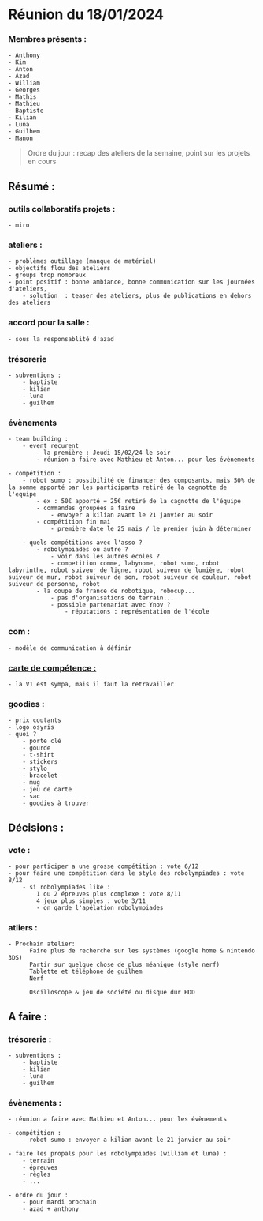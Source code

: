 # Réunion du 18/01/2024

### Membres présents : 

    - Anthony
    - Kim
    - Anton
    - Azad
    - William
    - Georges
    - Mathis
    - Mathieu
    - Baptiste
    - Kilian
    - Luna
    - Guilhem
    - Manon

> Ordre du jour : recap des ateliers de la semaine, point sur les projets en cours

## Résumé : 

### outils collaboratifs projets :
    - miro 


### ateliers :
    - problèmes outillage (manque de matériel)
    - objectifs flou des ateliers
    - groups trop nombreux
    - point positif : bonne ambiance, bonne communication sur les journées d'ateliers, 
        - solution  : teaser des ateliers, plus de publications en dehors des ateliers
    
### accord pour la salle :
    - sous la responsablité d'azad

### trésorerie
    - subventions :
        - baptiste
        - kilian
        - luna
        - guilhem

### évènements 
    - team building :
        - event recurent
            - la première : Jeudi 15/02/24 le soir 
            - réunion a faire avec Mathieu et Anton... pour les évènements 

    - compétition :
        - robot sumo : possibilité de financer des composants, mais 50% de la somme apporté par les participants retiré de la cagnotte de l'equipe
            - ex : 50€ apporté = 25€ retiré de la cagnotte de l'équipe 
            - commandes groupées a faire
                - envoyer a kilian avant le 21 janvier au soir 
            - compétition fin mai 
                - première date le 25 mais / le premier juin à déterminer

        - quels compétitions avec l'asso ?
            - robolympiades ou autre ?
                - voir dans les autres ecoles ?
                - competition comme, labynome, robot sumo, robot labyrinthe, robot suiveur de ligne, robot suiveur de lumière, robot suiveur de mur, robot suiveur de son, robot suiveur de couleur, robot suiveur de personne, robot
            - la coupe de france de robotique, robocup...
                - pas d'organisations de terrain...
                - possible partenariat avec Ynov ?
                    - réputations : représentation de l'école  

### com :
    - modèle de communication à définir

### [carte de compétence :](Images/imageMemberID.png) 
    - la V1 est sympa, mais il faut la retravailler

### goodies :
    - prix coutants 
    - logo osyris
    - quoi ?
        - porte clé
        - gourde
        - t-shirt
        - stickers
        - stylo
        - bracelet
        - mug
        - jeu de carte
        - sac
        - goodies à trouver

## Décisions : 

### vote :
    - pour participer a une grosse compétition : vote 6/12
    - pour faire une compétition dans le style des robolympiades : vote 8/12 
        - si robolympiades like :
            1 ou 2 épreuves plus complexe : vote 8/11
            4 jeux plus simples : vote 3/11
            - on garde l'apélation robolympiades

### atliers :
    - Prochain atelier:
          Faire plus de recherche sur les systèmes (google home & nintendo 3DS)
          Partir sur quelque chose de plus méanique (style nerf)
          Tablette et téléphone de guilhem
          Nerf

          Oscilloscope & jeu de société ou disque dur HDD

## A faire : 

### trésorerie :
    - subventions :
        - baptiste
        - kilian
        - luna
        - guilhem

### évènements :
    - réunion a faire avec Mathieu et Anton... pour les évènements 

    - compétition :
        - robot sumo : envoyer a kilian avant le 21 janvier au soir 

    - faire les propals pour les robolympiades (william et luna) :
        - terrain
        - épreuves
        - règles
        - ...

    - ordre du jour :
        - pour mardi prochain
        - azad + anthony
